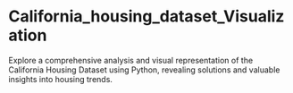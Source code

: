 # California_housing_dataset_Visualization
Explore a comprehensive analysis and visual representation of the California Housing Dataset using Python, revealing solutions and valuable insights into housing trends.
